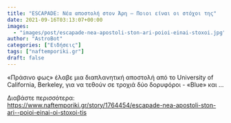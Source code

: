 ```yaml
---
title: "ESCAPADE: Νέα αποστολή στον Άρη – Ποιοι είναι οι στόχοι της"
date: 2021-09-16T03:13:07+00:00
images:
  - "images/post/escapade-nea-apostoli-ston-ari-poioi-einai-stoxoi.jpg"
author: "AstroBot"
categories: ["Ειδήσεις"]
tags: ["naftemporiki.gr"]
draft: false
---
```


«Πράσινο φως» έλαβε μια διαπλανητική αποστολή από το University of California, Berkeley, για να τεθούν σε τροχιά δύο δορυφόροι - «Blue» και ...

Διαβάστε περισσότερα: https://www.naftemporiki.gr/story/1764454/escapade-nea-apostoli-ston-ari--poioi-einai-oi-stoxoi-tis
